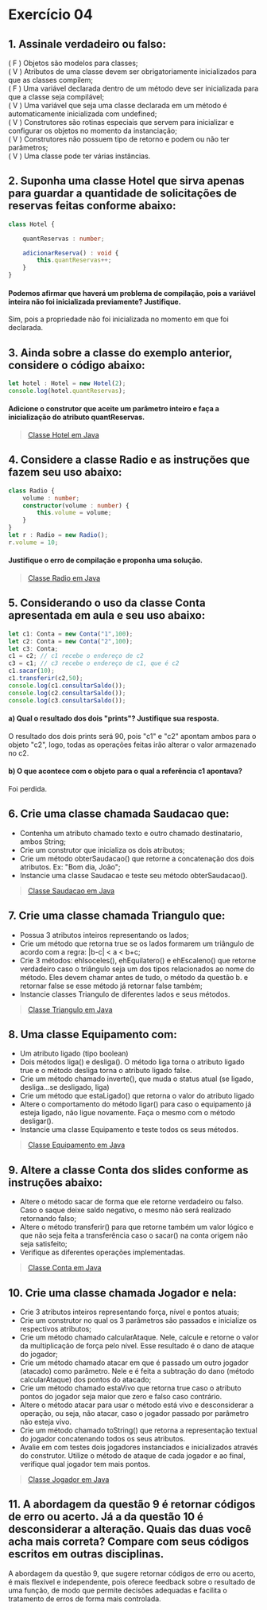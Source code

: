 # Exercício 04

## 1. Assinale verdadeiro ou falso:

( F ) Objetos são modelos para classes; <br>
( V ) Atributos de uma classe devem ser obrigatoriamente inicializados para que as
classes compilem; <br>
( F ) Uma variável declarada dentro de um método deve ser inicializada para que a
classe seja compilável; <br>
( V ) Uma variável que seja uma classe declarada em um método é automaticamente
inicializada com undefined; <br>
( V ) Construtores são rotinas especiais que servem para inicializar e configurar os
objetos no momento da instanciação; <br>
( V ) Construtores não possuem tipo de retorno e podem ou não ter parâmetros; <br>
( V ) Uma classe pode ter várias instâncias. <br>

## 2. Suponha uma classe Hotel que sirva apenas para guardar a quantidade de solicitações de reservas feitas conforme abaixo:

```typeScript
class Hotel {

    quantReservas : number;

    adicionarReserva() : void {
        this.quantReservas++;
    }
}
```

#### Podemos afirmar que haverá um problema de compilação, pois a variável inteira não foi inicializada previamente? Justifique.
Sim, pois a propriedade não foi inicializada no momento em que foi declarada.

## 3. Ainda sobre a classe do exemplo anterior, considere o código abaixo:

```typeScript
let hotel : Hotel = new Hotel(2);
console.log(hotel.quantReservas);
```

#### Adicione o construtor que aceite um parâmetro inteiro e faça a inicialização do atributo quantReservas.

>[Classe Hotel em Java](https://github.com/samleticias/POO-ADS/blob/main/Exercicio04/questao3.java)<br>

## 4. Considere a classe Radio e as instruções que fazem seu uso abaixo:

```typeScript
class Radio {
    volume : number;
    constructor(volume : number) {
        this.volume = volume;
    }
}
let r : Radio = new Radio();
r.volume = 10;
```

#### Justifique o erro de compilação e proponha uma solução.

>[Classe Radio em Java](https://github.com/samleticias/POO-ADS/blob/main/Exercicio04/questao4.java)<br>

## 5. Considerando o uso da classe Conta apresentada em aula e seu uso abaixo:

```typeScript
let c1: Conta = new Conta("1",100);
let c2: Conta = new Conta("2",100);
let c3: Conta;
c1 = c2; // c1 recebe o endereço de c2
c3 = c1; // c3 recebe o endereço de c1, que é c2 
c1.sacar(10);
c1.transferir(c2,50);
console.log(c1.consultarSaldo());
console.log(c2.consultarSaldo());
console.log(c3.consultarSaldo());
```

#### a) Qual o resultado dos dois "prints"? Justifique sua resposta. <br>
O resultado dos dois prints será 90, pois "c1" e "c2" apontam ambos para o objeto "c2", logo,
todas as operações feitas irão alterar o valor armazenado no c2.

#### b) O que acontece com o objeto para o qual a referência c1 apontava? <br>
Foi perdida.

## 6. Crie uma classe chamada Saudacao que:
- Contenha um atributo chamado texto e outro chamado destinatario, ambos String;
- Crie um construtor que inicializa os dois atributos;
- Crie um método obterSaudacao() que retorne a concatenação dos dois atributos. Ex: "Bom dia, João";
- Instancie uma classe Saudacao e teste seu método obterSaudacao().

>[Classe Saudacao em Java](https://github.com/samleticias/POO-ADS/blob/main/Exercicio04/questao6.java)<br>

## 7. Crie uma classe chamada Triangulo que:
- Possua 3 atributos inteiros representando os lados;
- Crie um método que retorna true se os lados formarem um triângulo de acordo com a regra: |b-c| < a < b+c;
- Crie 3 métodos: ehIsoceles(), ehEquilatero() e ehEscaleno() que retorne verdadeiro caso o triângulo seja um dos tipos relacionados ao nome do método. Eles devem chamar antes de tudo, o método da questão b. e retornar false se esse método já retornar false também;
- Instancie classes Triangulo de diferentes lados e seus métodos.

>[Classe Triangulo em Java](https://github.com/samleticias/POO-ADS/blob/main/Exercicio04/questao7.java)<br>

## 8. Uma classe Equipamento com:
- Um atributo ligado (tipo boolean)
- Dois métodos liga() e desliga(). O método liga torna o atributo ligado true e o método desliga torna o atributo ligado false.
- Crie um método chamado inverte(), que muda o status atual (se ligado, desliga...se desligado, liga)
- Crie um método que estaLigado() que retorna o valor do atributo ligado
- Altere o comportamento do método ligar() para caso o equipamento já esteja ligado, não ligue novamente. Faça o mesmo com o método desligar().
- Instancie uma classe Equipamento e teste todos os seus métodos.

>[Classe Equipamento em Java](https://github.com/samleticias/POO-ADS/blob/main/Exercicio04/questao8.java)<br>

## 9. Altere a classe Conta dos slides conforme as instruções abaixo:
- Altere o método sacar de forma que ele retorne verdadeiro ou falso. Caso o saque deixe saldo negativo, o mesmo não será realizado retornando falso;
- Altere o método transferir() para que retorne também um valor lógico e que não seja feita a transferência caso o sacar() na conta origem não seja satisfeito;
- Verifique as diferentes operações implementadas.

>[Classe Conta em Java](https://github.com/samleticias/POO-ADS/blob/main/Exercicio04/questao9.java)<br>

## 10. Crie uma classe chamada Jogador e nela:
- Crie 3 atributos inteiros representando força, nível e pontos atuais;
- Crie um construtor no qual os 3 parâmetros são passados e inicialize os respectivos atributos;
- Crie um método chamado calcularAtaque. Nele, calcule e retorne o valor da multiplicação de força pelo nível. Esse resultado é o dano de ataque do jogador;
- Crie um método chamado atacar em que é passado um outro jogador (atacado) como parâmetro. Nele e é feita a subtração do dano (método calcularAtaque) dos pontos do atacado;
- Crie um método chamado estaVivo que retorna true caso o atributo pontos do jogador seja maior que zero e falso caso contrário.
- Altere o método atacar para usar o método está vivo e desconsiderar a operação, ou seja, não atacar, caso o jogador passado por parâmetro não esteja vivo.
- Crie um método chamado toString() que retorna a representação textual do jogador concatenando todos os seus atributos.
- Avalie em com testes dois jogadores instanciados e inicializados através do construtor. Utilize o método de ataque de cada jogador e ao final, verifique qual jogador tem mais pontos.

>[Classe Jogador em Java](https://github.com/samleticias/POO-ADS/blob/main/Exercicio04/questao10.java)<br>

## 11. A abordagem da questão 9 é retornar códigos de erro ou acerto. Já a da questão 10 é desconsiderar a alteração. Quais das duas você acha mais correta? Compare com seus códigos escritos em outras disciplinas.
A abordagem da questão 9, que sugere retornar códigos de erro ou acerto, é mais flexível e independente, pois oferece feedback sobre o resultado
de uma função, de modo que permite decisões adequadas e facilita o tratamento de erros de forma mais controlada.


